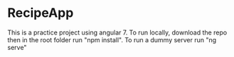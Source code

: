 # RecipeApp

This is a practice project using angular 7.
To run locally, download the repo then in the root folder run "npm install".
To run a dummy server run "ng serve"
